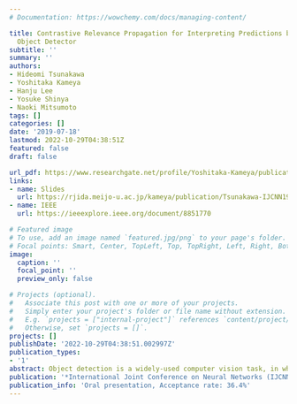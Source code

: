```yaml
---
# Documentation: https://wowchemy.com/docs/managing-content/

title: Contrastive Relevance Propagation for Interpreting Predictions by a Single-Shot
  Object Detector
subtitle: ''
summary: ''
authors:
- Hideomi Tsunakawa
- Yoshitaka Kameya
- Hanju Lee
- Yosuke Shinya
- Naoki Mitsumoto
tags: []
categories: []
date: '2019-07-18'
lastmod: 2022-10-29T04:38:51Z
featured: false
draft: false

url_pdf: https://www.researchgate.net/profile/Yoshitaka-Kameya/publication/332344761_Contrastive_Relevance_Propagation_for_Interpreting_Predictions_by_a_Single-Shot_Object_Detector/links/5db39aa1a6fdccc99d9d085b/Contrastive-Relevance-Propagation-for-Interpreting-Predictions-by-a-Single-Shot-Object-Detector.pdf
links:
- name: Slides
  url: https://rjida.meijo-u.ac.jp/kameya/publication/Tsunakawa-IJCNN19-slides.pdf
- name: IEEE
  url: https://ieeexplore.ieee.org/document/8851770

# Featured image
# To use, add an image named `featured.jpg/png` to your page's folder.
# Focal points: Smart, Center, TopLeft, Top, TopRight, Left, Right, BottomLeft, Bottom, BottomRight.
image:
  caption: ''
  focal_point: ''
  preview_only: false

# Projects (optional).
#   Associate this post with one or more of your projects.
#   Simply enter your project's folder or file name without extension.
#   E.g. `projects = ["internal-project"]` references `content/project/deep-learning/index.md`.
#   Otherwise, set `projects = []`.
projects: []
publishDate: '2022-10-29T04:38:51.002997Z'
publication_types:
- '1'
abstract: Object detection is a widely-used computer vision task, in which we identify a bounding box around each object in an image and classify the object into one of pre-defined classes. Single Shot MultiBox Detector (SSD) is a real-time object detector based on a single convolutional neural network. SSD is popular and known for high speed and accuracy, but its black-box nature is not ignorable when it is applied to critical systems. In this paper, we propose Contrastive Relevance Propagation (CRP), an extension of Layer-wise Relevance Propagation (LRP) tailored for SSD. CRP can consistently deal with SSD's heterogeneous output, i.e. confidences for object classes and location offsets, and create a heatmap that highlights a crucial part of the input, which is not available with a standard use of LRP. By experiments with the Pascal VOC 2012 dataset, we confirmed the quality of heatmaps created by CRP, and with such heatmaps, we conducted a simple analysis on prediction errors made by SSD.
publication: '*International Joint Conference on Neural Networks (IJCNN)*'
publication_info: 'Oral presentation, Acceptance rate: 36.4%'
---
```


